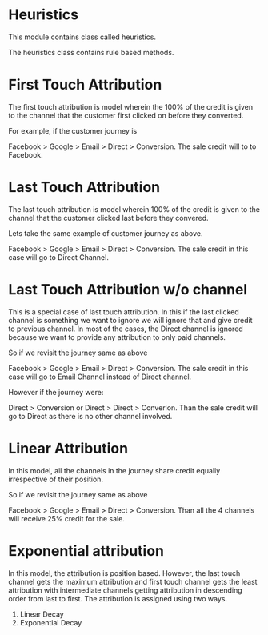 # Heuristics

This module contains class called heuristics. 

The heuristics class contains rule based methods.

# First Touch Attribution

The first touch attribution is model wherein the 100% of the credit is given to the channel that the customer first clicked on before they converted. 

For example, if the customer journey is 

Facebook > Google > Email > Direct > Conversion. The sale credit will to to Facebook. 

# Last Touch Attribution 

The last touch attribution is model wherein 100% of the credit is given to the channel that the customer clicked last before they convered. 

Lets take the same example of customer journey as above.

Facebook > Google > Email > Direct > Conversion. The sale credit in this case will go to Direct Channel.

# Last Touch Attribution w/o channel

This is a special case of last touch attribution. In this if the last clicked channel is something we want to ignore we will ignore that and give credit to previous channel. In most of the cases, the Direct channel is ignored because we want to provide any attribution to only paid channels. 

So if we revisit the journey same as above 

Facebook > Google > Email > Direct > Conversion. The sale credit in this case will go to Email Channel instead of Direct channel. 

However if the journey were: 

Direct > Conversion or Direct > Direct > Converion. Than the sale credit will go to Direct as there is no other channel involved.

# Linear Attribution 

In this model, all the channels in the journey share credit equally irrespective of their position. 

So if we revisit the journey same as above 

Facebook > Google > Email > Direct > Conversion. Than all the 4 channels will receive 25% credit for the sale.  

# Exponential attribution

In this model, the attribution is position based. However, the last touch channel gets the maximum attribution and first touch channel gets the least attribution with intermediate channels getting attribution in descending order from last to first. The attribution is assigned using two ways. 

1) Linear Decay
2) Exponential Decay
